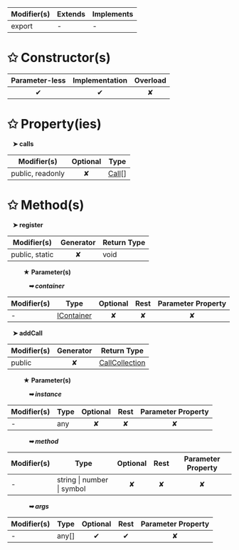 | Modifier(s)                            | Extends                      | Implements                                    |
|----------------------------------------|------------------------------|-----------------------------------------------|
| export | - | - |

# &#10025; Constructor(s)

| Parameter-less                         | Implementation                          | Overload                          |
|:--------------------------------------:|:---------------------------------------:|:---------------------------------:|
| ✔ | ✔ | ✘ |

# &#10025; Property(ies)

&nbsp;&nbsp; **&#10148; calls**

| Modifier(s)                               | Optional                           | Type                         |
|-------------------------------------------|:----------------------------------:|------------------------------|
| public, readonly | ✘ | [Call](/testing/class/tracing/call.md)[] |

# &#10025; Method(s)

&nbsp;&nbsp; **&#10148; register**

| Modifier(s)                              | Generator                          | Return Type                       |
|------------------------------------------|:----------------------------------:|-----------------------------------|
| public, static | ✘ | void |

&nbsp;&nbsp;&nbsp;&nbsp;&nbsp;&nbsp;&nbsp;&nbsp; **&#9733; Parameter(s)**

&nbsp;&nbsp;&nbsp;&nbsp;&nbsp;&nbsp;&nbsp;&nbsp;&nbsp;&nbsp;&nbsp; _**&#10149; container**_

| Modifier(s)                              | Type                        | Optional                           | Rest                          | Parameter Property                          |
|------------------------------------------|-----------------------------|:----------------------------------:|:-----------------------------:|:-------------------------------------------:|
| - | [IContainer](/kernel/interface/di/icontainer.md) | ✘  | ✘ | ✘ |

&nbsp;&nbsp; **&#10148; addCall**

| Modifier(s)                              | Generator                          | Return Type                       |
|------------------------------------------|:----------------------------------:|-----------------------------------|
| public | ✘ | [CallCollection](/testing/class/tracing/callcollection.md) |

&nbsp;&nbsp;&nbsp;&nbsp;&nbsp;&nbsp;&nbsp;&nbsp; **&#9733; Parameter(s)**

&nbsp;&nbsp;&nbsp;&nbsp;&nbsp;&nbsp;&nbsp;&nbsp;&nbsp;&nbsp;&nbsp; _**&#10149; instance**_

| Modifier(s)                              | Type                        | Optional                           | Rest                          | Parameter Property                          |
|------------------------------------------|-----------------------------|:----------------------------------:|:-----------------------------:|:-------------------------------------------:|
| - | any | ✘  | ✘ | ✘ |

&nbsp;&nbsp;&nbsp;&nbsp;&nbsp;&nbsp;&nbsp;&nbsp;&nbsp;&nbsp;&nbsp; _**&#10149; method**_

| Modifier(s)                              | Type                        | Optional                           | Rest                          | Parameter Property                          |
|------------------------------------------|-----------------------------|:----------------------------------:|:-----------------------------:|:-------------------------------------------:|
| - | string &#124; number &#124; symbol | ✘  | ✘ | ✘ |

&nbsp;&nbsp;&nbsp;&nbsp;&nbsp;&nbsp;&nbsp;&nbsp;&nbsp;&nbsp;&nbsp; _**&#10149; args**_

| Modifier(s)                              | Type                        | Optional                           | Rest                          | Parameter Property                          |
|------------------------------------------|-----------------------------|:----------------------------------:|:-----------------------------:|:-------------------------------------------:|
| - | any[] | ✔  | ✔ | ✘ |